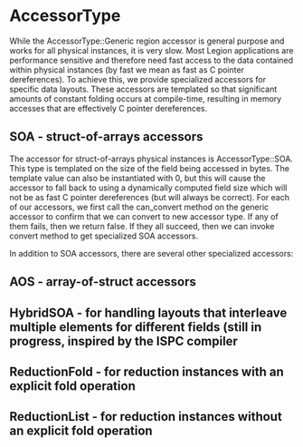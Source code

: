 # AccessorType

While the AccessorType::Generic region accessor is general purpose and works for all physical instances,
it is very slow.
Most Legion applications are performance sensitive and therefore need fast access to the data contained within
physical instances (by fast we mean as fast as C pointer dereferences).
To achieve this, we provide specialized accessors for specific data layouts.
These accessors are templated so that significant amounts of constant folding occurs at compile-time,
resulting in memory accesses that are effectively C pointer dereferences.

## SOA - struct-of-arrays accessors
The accessor for struct-of-arrays physical instances is AccessorType::SOA.
This type is templated on the size of the field being accessed in bytes.
The template value can also be instantiated with 0, but this will cause the accessor to fall back
to using a dynamically computed field size which will not be as fast C pointer dereferences (but will always be correct).
For each of our accessors, we first call the can_convert method on the generic accessor to confirm that we can
convert to new accessor type.
If any of them fails, then we return false.
If they all succeed, then we can invoke convert method to get specialized SOA accessors.

In addition to SOA accessors, there are several other specialized accessors:

## AOS - array-of-struct accessors
## HybridSOA - for handling layouts that interleave multiple elements for different fields (still in progress, inspired by the ISPC compiler
## ReductionFold - for reduction instances with an explicit fold operation
## ReductionList - for reduction instances without an explicit fold operation

